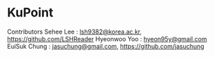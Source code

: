 # KuPoint

Contributors
Sehee Lee : lsh9382@korea.ac.kr, https://github.com/LSHReader
Hyeonwoo Yoo : hyeon95y@gmail.com
EuiSuk Chung : jasuchung@gmail.com, https://github.com/jasuchung
